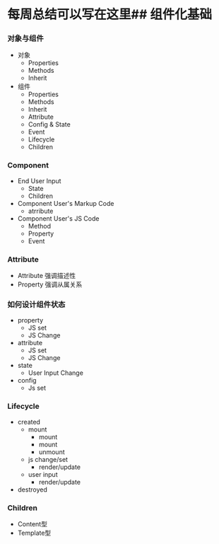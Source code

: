 # 每周总结可以写在这里## 组件化基础

### 对象与组件
- 对象
  - Properties
  - Methods
  - Inherit
- 组件
  - Properties
  - Methods
  - Inherit
  - Attribute
  - Config & State
  - Event
  - Lifecycle
  - Children

### Component
- End User Input
  + State
  + Children
- Component User's Markup Code
  + atrribute
- Component User's JS Code
  + Method
  + Property
  + Event

### Attribute
- Attribute 强调描述性
- Property 强调从属关系

### 如何设计组件状态
- property
  + JS set
  + JS Change
- attribute
  + JS set
  + JS Change
- state
  + User Input Change
- config
  + Js set

### Lifecycle
 - created
   + mount
      - mount
      - mount
      - unmount
   + js change/set
      - render/update
   + user input
      - render/update
 - destroyed

 ### Children
- Content型
- Template型